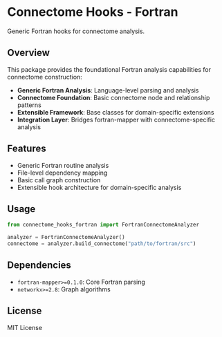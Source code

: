# Connectome Hooks - Fortran

Generic Fortran hooks for connectome analysis.

## Overview

This package provides the foundational Fortran analysis capabilities for connectome construction:

- **Generic Fortran Analysis**: Language-level parsing and analysis
- **Connectome Foundation**: Basic connectome node and relationship patterns
- **Extensible Framework**: Base classes for domain-specific extensions
- **Integration Layer**: Bridges fortran-mapper with connectome-specific analysis

## Features

- Generic Fortran routine analysis
- File-level dependency mapping
- Basic call graph construction
- Extensible hook architecture for domain-specific analysis

## Usage

```python
from connectome_hooks_fortran import FortranConnectomeAnalyzer

analyzer = FortranConnectomeAnalyzer()
connectome = analyzer.build_connectome("path/to/fortran/src")
```

## Dependencies

- `fortran-mapper>=0.1.0`: Core Fortran parsing
- `networkx>=2.8`: Graph algorithms

## License

MIT License
